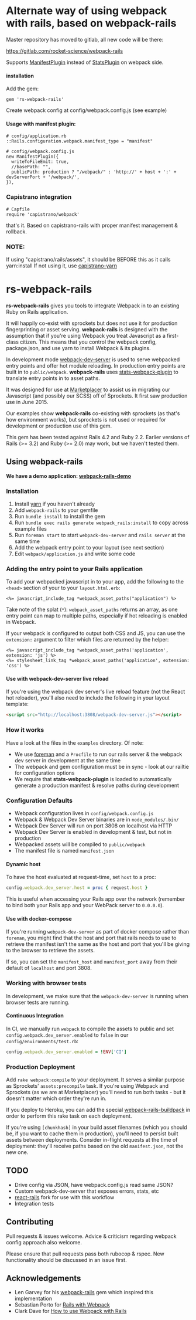 # Alternate way of using webpack with rails, based on webpack-rails

Master repository has moved to gitlab, all new code will be there:

https://gitlab.com/rocket-science/webpack-rails

Supports [ManifestPlugin](https://github.com/danethurber/webpack-manifest-plugin) instead of [StatsPlugin](https://github.com/unindented/stats-webpack-plugin) on webpack side.

#### installation

Add the gem:

```
gem 'rs-webpack-rails'
```

Create webpack config at config/webpack.config.js (see example)

#### Usage with manifest plugin:

```
# config/application.rb
::Rails.configuration.webpack.manifest_type = "manifest"

# config/webpack.config.js
new ManifestPlugin({
  writeToFileEmit: true,
  //basePath: "",
  publicPath: production ? "/webpack/" : 'http://' + host + ':' + devServerPort + '/webpack/',
}),
```

### Capistrano integration
```
# Capfile
require 'capistrano/webpack'
```
that's it. Based on capistrano-rails with proper manifest management & rollback.

### NOTE:
If using "capistrano/rails/assets", it should be BEFORE this as it calls yarn:install
If not using it, use [capistrano-yarn](https://github.com/ManifoldScholar/capistrano-yarn)

# rs-webpack-rails

**rs-webpack-rails** gives you tools to integrate Webpack in to an existing Ruby on Rails application.

It will happily co-exist with sprockets but does not use it for production fingerprinting or asset serving. **webpack-rails** is designed with the assumption that if you're using Webpack you treat Javascript as a first-class citizen. This means that you control the webpack config, package.json, and use yarn to install Webpack & its plugins.

In development mode [webpack-dev-server](http://webpack.github.io/docs/webpack-dev-server.html) is used to serve webpacked entry points and offer hot module reloading. In production entry points are built in to `public/webpack`. **webpack-rails** uses [stats-webpack-plugin](https://www.npmjs.com/package/stats-webpack-plugin) to translate entry points in to asset paths.

It was designed for use at [Marketplacer](http://www.marketplacer.com) to assist us in migrating our Javascript (and possibly our SCSS) off of Sprockets. It first saw production use in June 2015.

Our examples show **webpack-rails** co-existing with sprockets (as that's how environment works), but sprockets is not used or required for development or production use of this gem.

This gem has been tested against Rails 4.2 and Ruby 2.2. Earlier versions of Rails (>= 3.2) and Ruby (>= 2.0) may work, but we haven't tested them.

## Using webpack-rails

**We have a demo application: [webpack-rails-demo](https://github.com/mipearson/webpack-rails-demo)**

### Installation

  1. Install [yarn](https://yarnpkg.com/en/docs/install) if you haven't already
  1. Add `webpack-rails` to your gemfile
  1. Run `bundle install` to install the gem
  1. Run `bundle exec rails generate webpack_rails:install` to copy across example files
  1. Run `foreman start` to start `webpack-dev-server` and `rails server` at the same time
  1. Add the webpack entry point to your layout (see next section)
  1. Edit `webpack/application.js` and write some code


### Adding the entry point to your Rails application

To add your webpacked javascript in to your app, add the following to the `<head>` section of your to your `layout.html.erb`:

```erb
<%= javascript_include_tag *webpack_asset_paths("application") %>
```

Take note of the splat (`*`): `webpack_asset_paths` returns an array, as one entry point can map to multiple paths, especially if hot reloading is enabled in Webpack.

If your webpack is configured to output both CSS and JS, you can use the `extension:` argument to filter which files are returned by the helper:

```erb
<%= javascript_include_tag *webpack_asset_paths('application', extension: 'js') %>
<%= stylesheet_link_tag *webpack_asset_paths('application', extension: 'css') %>
```

#### Use with webpack-dev-server live reload

If you're using the webpack dev server's live reload feature (not the React hot reloader), you'll also need to include the following in your layout template:

``` html
<script src="http://localhost:3808/webpack-dev-server.js"></script>
```

### How it works

Have a look at the files in the `examples` directory. Of note:

  * We use [foreman](https://github.com/ddollar/foreman) and a `Procfile` to run our rails server & the webpack dev server in development at the same time
  * The webpack and gem configuration must be in sync - look at our railtie for configuration options
  * We require that **stats-webpack-plugin** is loaded to automatically generate a production manifest & resolve paths during development

### Configuration Defaults

  * Webpack configuration lives in `config/webpack.config.js`
  * Webpack & Webpack Dev Server binaries are in `node_modules/.bin/`
  * Webpack Dev Server will run on port 3808 on localhost via HTTP
  * Webpack Dev Server is enabled in development & test, but not in production
  * Webpacked assets will be compiled to `public/webpack`
  * The manifest file is named `manifest.json`

#### Dynamic host

To have the host evaluated at request-time, set `host` to a proc:

```ruby
config.webpack.dev_server.host = proc { request.host }
```

This is useful when accessing your Rails app over the network (remember to bind both your Rails app and your WebPack server to `0.0.0.0`).

#### Use with docker-compose

If you're running `webpack-dev-server` as part of docker compose rather than `foreman`, you might find that the host and port that rails needs to use to retrieve the manifest isn't the same as the host and port that you'll be giving to the browser to retrieve the assets.

If so, you can set the `manifest_host` and `manifest_port` away from their default of `localhost` and port 3808.

### Working with browser tests

In development, we make sure that the `webpack-dev-server` is running when browser tests are running.

#### Continuous Integration

In CI, we manually run `webpack` to compile the assets to public and set `config.webpack.dev_server.enabled` to `false` in our `config/environments/test.rb`:

``` ruby
config.webpack.dev_server.enabled = !ENV['CI']
```

### Production Deployment

Add `rake webpack:compile` to your deployment. It serves a similar purpose as Sprockets' `assets:precompile` task. If you're using Webpack and Sprockets (as we are at Marketplacer) you'll need to run both tasks - but it doesn't matter which order they're run in.

If you deploy to Heroku, you can add the special
[webpack-rails-buildpack](https://github.com/febeling/webpack-rails-buildpack)
in order to perform this rake task on each deployment.

If you're using `[chunkhash]` in your build asset filenames (which you should be, if you want to cache them in production), you'll need to persist built assets between deployments. Consider in-flight requests at the time of deployment: they'll receive paths based on the old `manifest.json`, not the new one.

## TODO

* Drive config via JSON, have webpack.config.js read same JSON?
* Custom webpack-dev-server that exposes errors, stats, etc
* [react-rails](https://github.com/reactjs/react-rails) fork for use with this workflow
* Integration tests

## Contributing

Pull requests & issues welcome. Advice & criticism regarding webpack config approach also welcome.

Please ensure that pull requests pass both rubocop & rspec. New functionality should be discussed in an issue first.

## Acknowledgements

* Len Garvey for his [webpack-rails](https://github.com/lengarvey/webpack-rails) gem which inspired this implementation
* Sebastian Porto for [Rails with Webpack](https://reinteractive.net/posts/213-rails-with-webpack-why-and-how)
* Clark Dave for [How to use Webpack with Rails](http://clarkdave.net/2015/01/how-to-use-webpack-with-rails/)
